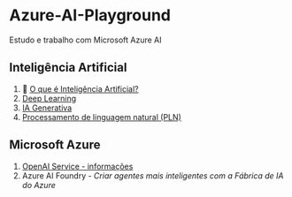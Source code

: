 # Azure-AI-Playground
Estudo e trabalho com Microsoft Azure AI

## Inteligência Artificial
001. 🧠 [O que é Inteligência Artificial?](<001. IA - Informações gerais.md>)
002. [Deep Learning](<002. IA - Deep Learning.md>)
003. [IA Generativa](<003. IA - Generativa.md>)
004. [Processamento de linguagem natural (PLN)](<004. IA - PLN.md>)

## Microsoft Azure
001. [OpenAI Service - informações](<MA01. Microsoft Azure - OpenAI.md>)
002. Azure AI Foundry - _Criar agentes mais inteligentes com a Fábrica de IA do Azure_
